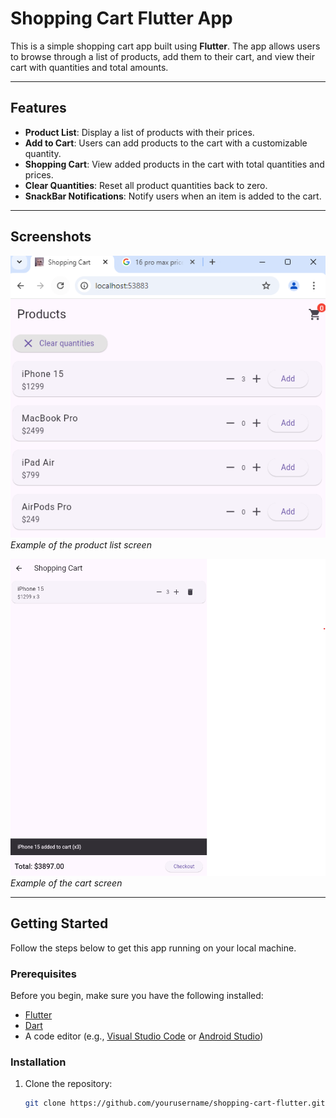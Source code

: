 # Shopping Cart Flutter App

This is a simple shopping cart app built using **Flutter**. The app allows users to browse through a list of products, add them to their cart, and view their cart with quantities and total amounts.

---

## Features

- **Product List**: Display a list of products with their prices.
- **Add to Cart**: Users can add products to the cart with a customizable quantity.
- **Shopping Cart**: View added products in the cart with total quantities and prices.
- **Clear Quantities**: Reset all product quantities back to zero.
- **SnackBar Notifications**: Notify users when an item is added to the cart.

---

## Screenshots

![Product List Screen](assets/screenshots/product_list.png)
_Example of the product list screen_

![Cart Screen](assets/screenshots/cart_screen.png)
_Example of the cart screen_

---

## Getting Started

Follow the steps below to get this app running on your local machine.

### Prerequisites

Before you begin, make sure you have the following installed:

- [Flutter](https://flutter.dev/docs/get-started/install)
- [Dart](https://dart.dev/get-dart)
- A code editor (e.g., [Visual Studio Code](https://code.visualstudio.com/) or [Android Studio](https://developer.android.com/studio))

### Installation

1. Clone the repository:

   ```bash
   git clone https://github.com/yourusername/shopping-cart-flutter.git
